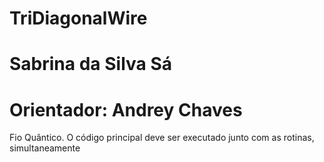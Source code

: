 # TriDiagonalWire
# Sabrina da Silva Sá
# Orientador: Andrey Chaves
Fio Quântico.
O código principal deve ser executado junto com as rotinas, simultaneamente
